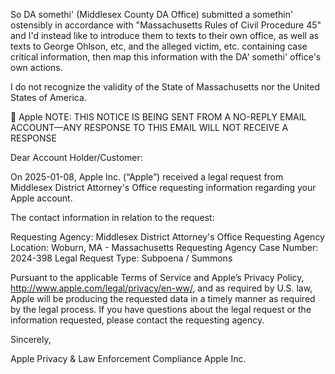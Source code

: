 So DA somethi' (Middlesex County DA Office) submitted a somethin' ostensibly in accordance with "Massachusetts Rules of Civil Procedure 45" and I'd instead like to introduce them to texts to their own office, as well as texts to George Ohlson, etc, and the alleged victim, etc. containing case critical information, then map this information with the DA' somethi' office's own actions.

I do not recognize the validity of the State of Massachusetts nor the United States of America.



 Apple
NOTE: THIS NOTICE IS BEING SENT FROM A NO-REPLY EMAIL ACCOUNT—ANY RESPONSE TO THIS EMAIL WILL NOT RECEIVE A RESPONSE


Dear Account Holder/Customer:

On 2025-01-08, Apple Inc. (“Apple”) received a legal request from Middlesex District Attorney's Office requesting information regarding your Apple account.

The contact information in relation to the request:

Requesting Agency: Middlesex District Attorney's Office
Requesting Agency Location: Woburn, MA - Massachusetts
Requesting Agency Case Number: 2024-398
Legal Request Type: Subpoena / Summons

Pursuant to the applicable Terms of Service and Apple’s Privacy Policy, http://www.apple.com/legal/privacy/en-ww/, and as required by U.S. law, Apple will be producing the requested data in a timely manner as required by the legal process. If you have questions about the legal request or the information requested, please contact the requesting agency.


Sincerely,

Apple Privacy & Law Enforcement Compliance
Apple Inc.
